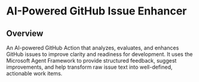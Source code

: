 # AI-Powered GitHub Issue Enhancer

## Overview

An AI-powered GitHub Action that analyzes, evaluates, and enhances GitHub issues to improve clarity and readiness for development. It uses the Microsoft Agent Framework to provide structured feedback, suggest improvements, and help transform raw issue text into well-defined, actionable work items.